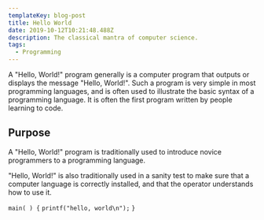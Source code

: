 ```yaml
---
templateKey: blog-post
title: Hello World
date: 2019-10-12T10:21:48.488Z
description: The classical mantra of computer science.
tags:
  - Programming
---
```

A "Hello, World!" program generally is a computer program that outputs or displays the message "Hello, World!". Such a program is very simple in most programming languages, and is often used to illustrate the basic syntax of a programming language. It is often the first program written by people learning to code.



## Purpose

A "Hello, World!" program is traditionally used to introduce novice programmers to a programming language.

"Hello, World!" is also traditionally used in a sanity test to make sure that a computer language is correctly installed, and that the operator understands how to use it.

`main( ) {`
`printf("hello, world\n");`
`}`
